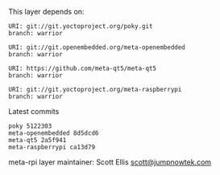 This layer depends on:

    URI: git://git.yoctoproject.org/poky.git
    branch: warrior

    URI: git://git.openembedded.org/meta-openembedded
    branch: warrior

    URI: https://github.com/meta-qt5/meta-qt5
    branch: warrior

    URI: git://git.yoctoproject.org/meta-raspberrypi
    branch: warrior

Latest commits

    poky 5122303
    meta-openembedded 8d5dcd6
    meta-qt5 2a5f941
    meta-raspberrypi ca13d79

meta-rpi layer maintainer: Scott Ellis <scott@jumpnowtek.com>
